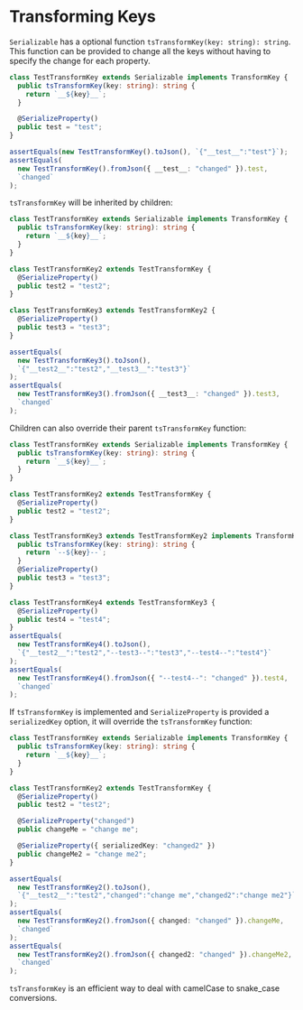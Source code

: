 # Transforming Keys

`Serializable` has a optional function `tsTransformKey(key: string): string`. This function
can be provided to change all the keys without having to specify the change for each property.

```ts
class TestTransformKey extends Serializable implements TransformKey {
  public tsTransformKey(key: string): string {
    return `__${key}__`;
  }

  @SerializeProperty()
  public test = "test";
}

assertEquals(new TestTransformKey().toJson(), `{"__test__":"test"}`);
assertEquals(
  new TestTransformKey().fromJson({ __test__: "changed" }).test,
  `changed`
);
```

`tsTransformKey` will be inherited by children:

```ts
class TestTransformKey extends Serializable implements TransformKey {
  public tsTransformKey(key: string): string {
    return `__${key}__`;
  }
}

class TestTransformKey2 extends TestTransformKey {
  @SerializeProperty()
  public test2 = "test2";
}

class TestTransformKey3 extends TestTransformKey2 {
  @SerializeProperty()
  public test3 = "test3";
}

assertEquals(
  new TestTransformKey3().toJson(),
  `{"__test2__":"test2","__test3__":"test3"}`
);
assertEquals(
  new TestTransformKey3().fromJson({ __test3__: "changed" }).test3,
  `changed`
);
```

Children can also override their parent `tsTransformKey` function:

```ts
class TestTransformKey extends Serializable implements TransformKey {
  public tsTransformKey(key: string): string {
    return `__${key}__`;
  }
}

class TestTransformKey2 extends TestTransformKey {
  @SerializeProperty()
  public test2 = "test2";
}

class TestTransformKey3 extends TestTransformKey2 implements TransformKey {
  public tsTransformKey(key: string): string {
    return `--${key}--`;
  }
  @SerializeProperty()
  public test3 = "test3";
}

class TestTransformKey4 extends TestTransformKey3 {
  @SerializeProperty()
  public test4 = "test4";
}
assertEquals(
  new TestTransformKey4().toJson(),
  `{"__test2__":"test2","--test3--":"test3","--test4--":"test4"}`
);
assertEquals(
  new TestTransformKey4().fromJson({ "--test4--": "changed" }).test4,
  `changed`
);
```

If `tsTransformKey` is implemented and `SerializeProperty` is provided a
`serializedKey` option, it will override the `tsTransformKey` function:

```ts
class TestTransformKey extends Serializable implements TransformKey {
  public tsTransformKey(key: string): string {
    return `__${key}__`;
  }
}

class TestTransformKey2 extends TestTransformKey {
  @SerializeProperty()
  public test2 = "test2";

  @SerializeProperty("changed")
  public changeMe = "change me";

  @SerializeProperty({ serializedKey: "changed2" })
  public changeMe2 = "change me2";
}

assertEquals(
  new TestTransformKey2().toJson(),
  `{"__test2__":"test2","changed":"change me","changed2":"change me2"}`
);
assertEquals(
  new TestTransformKey2().fromJson({ changed: "changed" }).changeMe,
  `changed`
);
assertEquals(
  new TestTransformKey2().fromJson({ changed2: "changed" }).changeMe2,
  `changed`
);
```

`tsTransformKey` is an efficient way to deal with
camelCase to snake_case conversions.